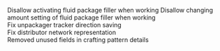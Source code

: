 Disallow activating fluid package filler when working
Disallow changing amount setting of fluid package filler when working  
Fix unpackager tracker direction saving  
Fix distributor network representation  
Removed unused fields in crafting pattern details  
